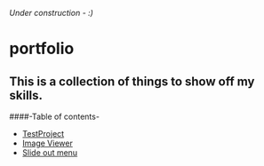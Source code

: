 *Under construction - :)*
# portfolio
## This is a collection of things to show off my skills.

####-Table of contents-
* [TestProject](https://github.com/drnwltn/portfolio/tree/master/project1)
* [Image Viewer](https://github.com/drnwltn/portfolio/tree/master/project2)
* [Slide out menu](https://github.com/drnwltn/portfolio/tree/master/project3)
